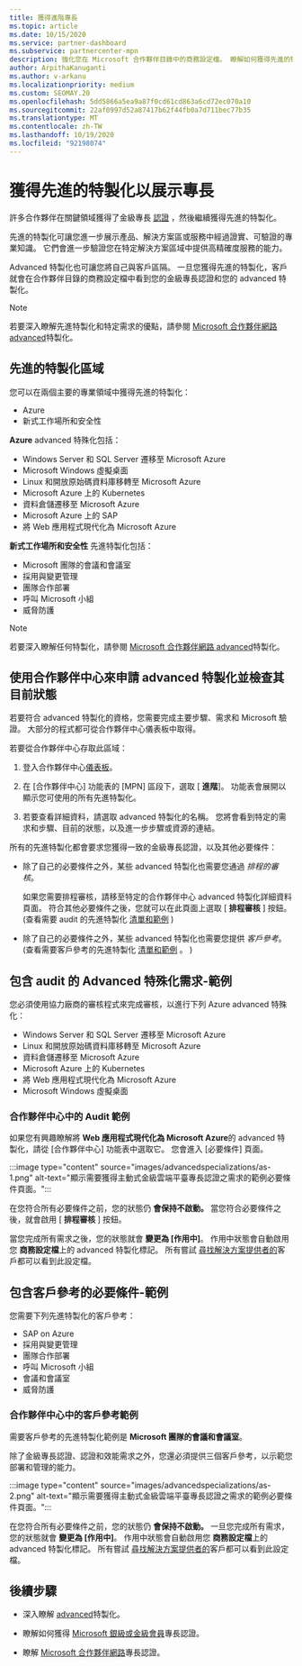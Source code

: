 ```yaml
---
title: 獲得進階專長
ms.topic: article
ms.date: 10/15/2020
ms.service: partner-dashboard
ms.subservice: partnercenter-mpn
description: 強化您在 Microsoft 合作夥伴目錄中的商務設定檔。 瞭解如何獲得先進的特製化，以及您的金級和銀級專長認證。
author: ArpithaKanuganti
ms.author: v-arkanu
ms.localizationpriority: medium
ms.custom: SEOMAY.20
ms.openlocfilehash: 5dd5866a5ea9a87f0cd61cd863a6cd72ec070a10
ms.sourcegitcommit: 22af0997d52a87417b62f44fb0a7d711bec77b35
ms.translationtype: MT
ms.contentlocale: zh-TW
ms.lasthandoff: 10/19/2020
ms.locfileid: "92198074"
---
```

# <a name="earn-an-advanced-specialization-to-showcase-expertise"></a>獲得先進的特製化以展示專長

許多合作夥伴在關鍵領域獲得了金級專長 [認證](learn-about-competencies.md) ，然後繼續獲得先進的特製化。

先進的特製化可讓您進一步展示產品、解決方案區或服務中經過證實、可驗證的專業知識。 它們會進一步驗證您在特定解決方案區域中提供高精確度服務的能力。

Advanced 特製化也可讓您將自己與客戶區隔。 一旦您獲得先進的特製化，客戶就會在合作夥伴目錄的商務設定檔中看到您的金級專長認證和您的 advanced 特製化。

> [!NOTE]
> 若要深入瞭解先進特製化和特定需求的優點，請參閱 [Microsoft 合作夥伴網路 advanced](https://partner.microsoft.com/membership/advanced-specialization)特製化。

## <a name="advanced-specialization-areas"></a>先進的特製化區域

您可以在兩個主要的專業領域中獲得先進的特製化：

- Azure
- 新式工作場所和安全性

**Azure** advanced 特殊化包括：

- Windows Server 和 SQL Server 遷移至 Microsoft Azure 
- Microsoft Windows 虛擬桌面
- Linux 和開放原始碼資料庫移轉至 Microsoft Azure
- Microsoft Azure 上的 Kubernetes
- 資料倉儲遷移至 Microsoft Azure
- Microsoft Azure 上的 SAP
- 將 Web 應用程式現代化為 Microsoft Azure
 
**新式工作場所和安全性** 先進特製化包括：

- Microsoft 團隊的會議和會議室
- 採用與變更管理
- 團隊合作部署
- 呼叫 Microsoft 小組
- 威脅防護
 
> [!NOTE]
> 若要深入瞭解任何特製化，請參閱 [Microsoft 合作夥伴網路 advanced](https://partner.microsoft.com/membership/advanced-specialization)特製化。

## <a name="use-partner-center-to-apply-for-advanced-specializations-and-check-their-current-status"></a>使用合作夥伴中心來申請 advanced 特製化並檢查其目前狀態

若要符合 advanced 特製化的資格，您需要完成主要步驟、需求和 Microsoft 驗證。 大部分的程式都可從合作夥伴中心儀表板中取得。

若要從合作夥伴中心存取此區域：

1. 登入合作夥伴中心[儀表板](https://partner.microsoft.com/dashboard/home)。

2. 在 [合作夥伴中心] 功能表的 [MPN] 區段下，選取 [ **進階**]。 功能表會展開以顯示您可使用的所有先進特製化。

3. 若要查看詳細資料，請選取 advanced 特製化的名稱。 您將會看到特定的需求和步驟、目前的狀態，以及進一步步驟或資源的連結。

所有的先進特製化都會要求您獲得一致的金級專長認證，以及其他必要條件：

- 除了自己的必要條件之外，某些 advanced 特製化也需要您通過 *排程的審核*。

  如果您需要排程審核，請移至特定的合作夥伴中心 advanced 特製化詳細資料頁面。 符合其他必要條件之後，您就可以在此頁面上選取 [ **排程審核** ] 按鈕。  (查看需要 audit 的先進特製化 [清單和範例](advanced-specializations.md#advanced-specialization-requirements-that-include-an-audit---an-example) ) 

- 除了自己的必要條件之外，某些 advanced 特製化也需要您提供 *客戶參考*。  (查看需要客戶參考的先進特製化 [清單和範例](advanced-specializations.md#prerequisites-that-include-customer-references---an-example) 。 ) 

## <a name="advanced-specialization-requirements-that-include-an-audit---an-example"></a>包含 audit 的 Advanced 特殊化需求-範例

您必須使用協力廠商的審核程式來完成審核，以進行下列 Azure advanced 特殊化：

- Windows Server 和 SQL Server 遷移至 Microsoft Azure
- Linux 和開放原始碼資料庫移轉至 Microsoft Azure
- 資料倉儲遷移至 Microsoft Azure
- Microsoft Azure 上的 Kubernetes
- 將 Web 應用程式現代化為 Microsoft Azure
- Microsoft Windows 虛擬桌面

### <a name="audit-example-in-partner-center"></a>合作夥伴中心中的 Audit 範例

如果您有興趣瞭解將 **Web 應用程式現代化為 Microsoft Azure**的 advanced 特製化，請從 [合作夥伴中心] 功能表中選取它。 您會進入 [必要條件] 頁面。

:::image type="content" source="images/advancedspecializations/as-1.png" alt-text="顯示需要獲得主動式金級雲端平臺專長認證之需求的範例必要條件頁面。":::

在您符合所有必要條件之前，您的狀態仍 **會保持不啟動。**
當您符合必要條件之後，就會啟用 [ **排程審核** ] 按鈕。

當您完成所有需求之後，您的狀態就會 **變更為 [作用中]**。 作用中狀態會自動啟用您 **商務設定檔**上的 advanced 特製化標記。 所有嘗試 [尋找解決方案提供者的](https://www.microsoft.com/solution-providers/home)客戶都可以看到此設定檔。

## <a name="prerequisites-that-include-customer-references---an-example"></a>包含客戶參考的必要條件-範例

您需要下列先進特製化的客戶參考：

- SAP on Azure
- 採用與變更管理
- 團隊合作部署
- 呼叫 Microsoft 小組
- 會議和會議室
- 威脅防護

### <a name="customer-reference-example-in-partner-center"></a>合作夥伴中心中的客戶參考範例

需要客戶參考的先進特製化範例是 **Microsoft 團隊的會議和會議室**。

除了金級專長認證、認證和效能需求之外，您還必須提供三個客戶參考，以示範您部署和管理的能力。

:::image type="content" source="images/advancedspecializations/as-2.png" alt-text="顯示需要獲得主動式金級雲端平臺專長認證之需求的範例必要條件頁面。":::

在您符合所有必要條件之前，您的狀態仍 **會保持不啟動。** 一旦您完成所有需求，您的狀態就會 **變更為 [作用中]**。 作用中狀態會自動啟用您 **商務設定檔**上的 advanced 特製化標記。 所有嘗試 [尋找解決方案提供者的](https://www.microsoft.com/solution-providers/home)客戶都可以看到此設定檔。

## <a name="next-steps"></a>後續步驟

- 深入瞭解 [advanced](https://partner.microsoft.com/membership/advanced-specialization)特製化。

- 瞭解如何獲得 [Microsoft 銀級或金級會員](learn-about-competencies.md)專長認證。

- 瞭解 [Microsoft 合作夥伴網路](https://partner.microsoft.com/membership/competencies)專長認證。
